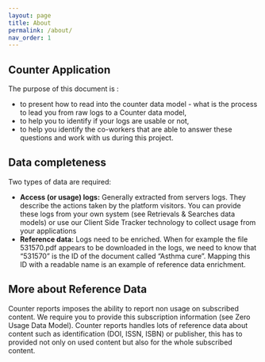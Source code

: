 ```yaml
---
layout: page
title: About
permalink: /about/
nav_order: 1
---
```




## Counter Application
The purpose of this document is :
- to present how to read into the counter data model - what is the process to lead you from raw
logs to a Counter data model,
- to help you to identify if your logs are usable or not,
- to help you identify the co-workers that are able to answer these questions and work with us
during this project.
## Data completeness
Two types of data are required:
- **Access (or usage) logs:** Generally extracted from servers logs. They describe the actions
taken by the platform visitors. You can provide these logs from your own system (see
Retrievals & Searches data models) or use our Client Side Tracker technology to collect
usage from your applications
- <b>Reference data:</b> Logs need to be enriched. When for example the file 531570.pdf appears to
be downloaded in the logs, we need to know that “531570” is the ID of the document called
“Asthma cure”. Mapping this ID with a readable name is an example of reference data
enrichment.
## More about Reference Data
Counter reports imposes the ability to report non usage on subscribed content. We require you to
provide this subscription information (see Zero Usage Data Model).
Counter reports handles lots of reference data about content such as identification (DOI, ISSN, ISBN)
or publisher, this has to provided not only on used content but also for the whole subscribed content.


<script src="../assets/js/removeMadeWith.js"></script>
